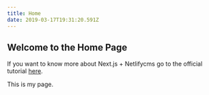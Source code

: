 ```yaml
---
title: Home
date: 2019-03-17T19:31:20.591Z
---
```

## Welcome to the Home Page

If you want to know more about Next.js + Netlifycms go to the official tutorial [here](https://www.netlifycms.org/docs/nextjs/).

This is my page.